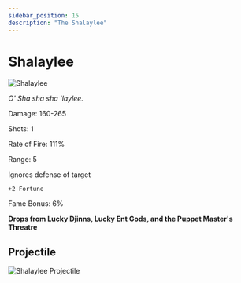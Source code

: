 ```yaml
---
sidebar_position: 15
description: "The Shalaylee"
---
```


# Shalaylee

![Shalaylee](http://i.imgur.com/QEoocg8.png)

<i>O' Sha sha sha 'laylee.</i>

Damage: 160-265

Shots: 1

Rate of Fire: 111% 

Range: 5

Ignores defense of target

    +2 Fortune

Fame Bonus: 6%

**Drops from Lucky Djinns, Lucky Ent Gods, and the Puppet Master's Threatre**

## Projectile

![Shalaylee Projectile](https://cdn.discordapp.com/attachments/1160376179996496013/1187867209490518157/Shalaylee.gif)

